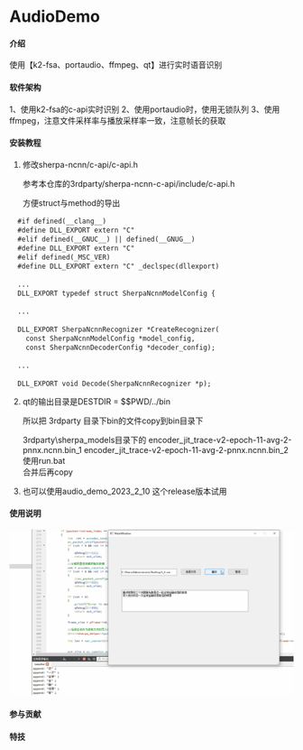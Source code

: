 # AudioDemo

#### 介绍
使用【k2-fsa、portaudio、ffmpeg、qt】进行实时语音识别 

#### 软件架构
1、使用k2-fsa的c-api实时识别
2、使用portaudio时，使用无锁队列
3、使用ffmpeg，注意文件采样率与播放采样率一致，注意帧长的获取


#### 安装教程

1.  修改sherpa-ncnn/c-api/c-api.h

    参考本仓库的3rdparty/sherpa-ncnn-c-api/include/c-api.h

    方便struct与method的导出

```
  #if defined(__clang__)
  #define DLL_EXPORT extern "C"
  #elif defined(__GNUC__) || defined(__GNUG__)
  #define DLL_EXPORT extern "C"
  #elif defined(_MSC_VER)
  #define DLL_EXPORT extern "C" _declspec(dllexport)

  ...
  DLL_EXPORT typedef struct SherpaNcnnModelConfig {

  ...

  DLL_EXPORT SherpaNcnnRecognizer *CreateRecognizer(
    const SherpaNcnnModelConfig *model_config,
    const SherpaNcnnDecoderConfig *decoder_config);

  ...

  DLL_EXPORT void Decode(SherpaNcnnRecognizer *p);

```
 


   
     
2.   qt的输出目录是DESTDIR = $$PWD/../bin

     所以把 3rdparty 目录下bin的文件copy到bin目录下

     3rdparty\sherpa_models目录下的 encoder_jit_trace-v2-epoch-11-avg-2-pnnx.ncnn.bin_1     encoder_jit_trace-v2-epoch-11-avg-2-pnnx.ncnn.bin_2 使用run.bat  
 合并后再copy

3.   也可以使用audio_demo_2023_2_10 这个release版本试用

#### 使用说明

![输入图片说明](%E7%A4%BA%E4%BE%8B.png)

#### 参与贡献


#### 特技



